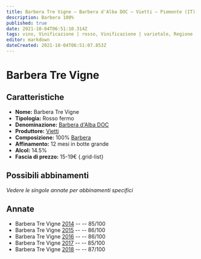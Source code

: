 ```yaml
---
title: Barbera Tre Vigne – Barbera d'Alba DOC – Vietti – Piemonte (IT) – 15-19€ – 3★
description: Barbera 100%
published: true
date: 2021-10-04T06:51:10.314Z
tags: vino, Vinificazione | rosso, Vinificazione | varietale, Regione | Piemonte (IT), Valutazioni | 3 stelle, Prezzi | 15-19€, Vitigni | Barbera
editor: markdown
dateCreated: 2021-10-04T06:51:07.853Z
---
```


 # Barbera Tre Vigne

## Caratteristiche
- **Nome:** Barbera Tre Vigne
- **Tipologia:** Rosso fermo
- **Denominazione:** [Barbera d'Alba DOC](/denominazioni/Italia/Piemonte/DOC/Barbera-d-Alba) 
- **Produttore:** [Vietti](/produttori/Italia/Piemonte/Vietti)
- **Composizione:** 100% [Barbera](/vitigni/Italia/bacca-nera/barbera)
- **Affinamento:** 12 mesi in botte grande
- **Alcol:** 14.5%
- **Fascia di prezzo:** 15-19€
{.grid-list}



## Possibili abbinamenti
*Vedere le singole annate per abbinamenti specifici*


## Annate
- Barbera Tre Vigne [2014](vini/Italia/Piemonte/Vietti/Barbera-Tre-Vigne/2014) -- <span class="star-3"></span> -- 85/100
- Barbera Tre Vigne [2015](vini/Italia/Piemonte/Vietti/Barbera-Tre-Vigne/2015) -- <span class="star-3"></span> -- 86/100
- Barbera Tre Vigne [2016](vini/Italia/Piemonte/Vietti/Barbera-Tre-Vigne/2016) -- <span class="star-3"></span> -- 86/100
- Barbera Tre Vigne [2017](vini/Italia/Piemonte/Vietti/Barbera-Tre-Vigne/2017) -- <span class="star-3"></span> -- 85/100
- Barbera Tre Vigne [2018](vini/Italia/Piemonte/Vietti/Barbera-Tre-Vigne/2018) -- <span class="star-3"></span> -- 87/100
